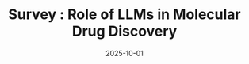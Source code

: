 ---
title: "Survey : Role of LLMs in Molecular Drug Discovery"
collection: publications
category: conferences
permalink: /publication/2025-01-01/drug-discovery
excerpt: 'We conduct a thorough research around methods available for molecular drug discovery using LLMs.'
date: 2025-10-01
venue: 'International Joint Conference on Artificial Intelligence (In preparation)'
# slidesurl: 'http://academicpages.github.io/files/slides3.pdf'
# paperurl: 'http://academicpages.github.io/files/paper3.pdf'
citation: 'Sameera S Kashyap, Akashata Mohair, Jin Jeong, Seungmi Kim  (2025). &quot;Survey: Role of LLMs in Molecular Drug Discovery3.&quot; <i>International Joint Conference on Artificial Intelligence</i>.'
---